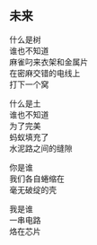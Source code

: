 ## 未来
什么是树<br>
谁也不知道<br>
麻雀叼来衣架和金属片<br>
在密麻交错的电线上<br>
打下一个窝<br>

什么是土<br>
谁也不知道<br>
为了完美<br>
蚂蚁填充了<br>
水泥路之间的缝隙<br>

你是谁<br>
我们各自蜷缩在<br>
毫无破绽的壳<br>

我是谁<br>
一串电路<br>
烙在芯片<br>
